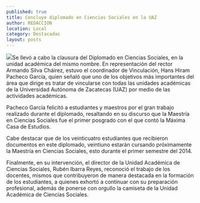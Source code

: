 ```yaml
---
published: true
title: Concluye diplomado en Ciencias Sociales en la UAZ
author: REDACCION
location: Local
category: Destacadas
layout: posts
---
```


![](http://i.imgur.com/LvfuLeYm.jpg)Se llevó a cabo la clausura del Diplomado en Ciencias Sociales, en la unidad académica del mismo nombre. En representación del rector Armando Silva Cháirez, estuvo el coordinador de Vinculación, Hans Hiram Pacheco García, quien señaló que uno de los objetivos más importantes del área que dirige es tratar de vincularse con todas las unidades académicas de la Universidad Autónoma de Zacatecas (UAZ) por medio de las actividades académicas. 

Pacheco García felicitó a estudiantes y maestros por el gran trabajo realizado durante el diplomado, resaltando en su discurso que la Maestría en Ciencias Sociales fue el primer posgrado con el que contó la Máxima Casa de Estudios. 

Cabe destacar que de los veinticuatro estudiantes que recibieron documentos en este diplomado, veintiuno estarán cursando próximamente la Maestría en Ciencias Sociales, esto durante el primer semestre del 2014.

Finalmente, en su intervención, el director de la Unidad Académica de Ciencias Sociales, Rubén Ibarra Reyes, reconoció el trabajo de los docentes, mismos que contribuyeron de manera destacada en la formación de los estudiantes, a quienes exhortó a continuar con su preparación profesional, además de ponerse con orgullo la camiseta de la Unidad Académica de Ciencias Sociales.
